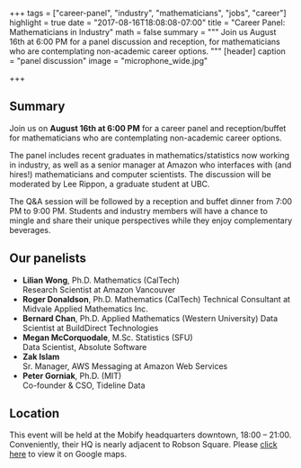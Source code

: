 +++
tags = ["career-panel", "industry", "mathematicians", "jobs", "career"]
highlight = true
date = "2017-08-16T18:08:08-07:00"
title = "Career Panel: Mathematicians in Industry"
math = false
summary = """
Join us August 16th at 6:00 PM for a panel discussion and reception, 
for mathematicians who are contemplating non-academic career
options.
"""
[header]
  caption = "panel discussion"
  image = "microphone_wide.jpg"

+++

## Summary

Join us on **August 16th at 6:00 PM** for a career panel and reception/buffet
for mathematicians who are contemplating non-academic career
options.

The panel includes recent graduates in mathematics/statistics now working in
industry, as well as a senior manager at Amazon who interfaces with (and
hires!)  mathematicians and computer scientists. The discussion will be
moderated by Lee Rippon, a graduate student at UBC.

The Q&amp;A session will be followed by a reception and buffet dinner
from 7:00 PM to 9:00 PM. Students and industry members will have a
chance to mingle and share their unique perspectives while they enjoy
complementary beverages.

## Our panelists

* **Lilian Wong**, Ph.D. Mathematics (CalTech)  
  Research Scientist at Amazon Vancouver
* **Roger Donaldson**, Ph.D. Mathematics (CalTech)
  Technical Consultant at Midvale Applied Mathematics Inc.
* **Bernard Chan**, Ph.D. Applied Mathematics (Western University)
  Data Scientist at BuildDirect Technologies
* **Megan McCorquodale**, M.Sc. Statistics (SFU)  
  Data Scientist, Absolute Software
* **Zak Islam**  
  Sr. Manager, AWS Messaging at Amazon Web Services
* **Peter Gorniak**, Ph.D. (MIT)  
  Co-founder &amp; CSO, Tideline Data

## Location

This event will be held at the Mobify headquarters downtown, 18:00
&ndash; 21:00. Conveniently, their HQ is nearly adjacent to Robson
Square. Please [click here](https://goo.gl/maps/aVGFmNH1huB2) to view it on Google maps.

